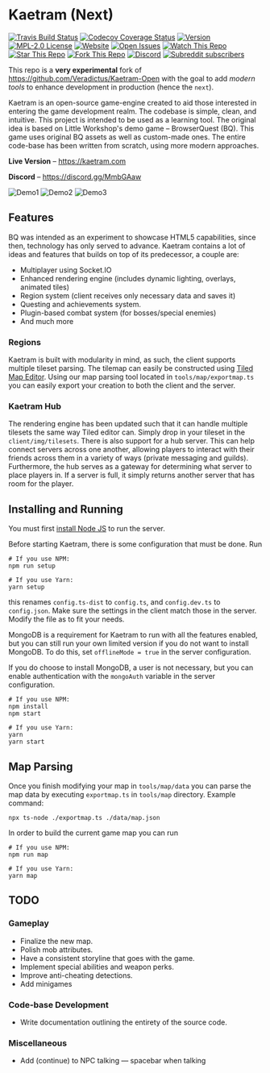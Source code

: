 # Kaetram (Next)

[![Travis Build Status](https://img.shields.io/travis/com/lemueldls/Kaetram-Next?logo=travis)](https://travis-ci.com/lemueldls/Kaetram-Next)
[![Codecov Coverage Status](https://img.shields.io/codecov/c/gh/lemueldls/Kaetram-Next?logo=codecov)](https://coveralls.io/github/lemueldls/Kaetram-Next?branch=master)
[![Version](https://img.shields.io/github/package-json/v/lemueldls/Kaetram-Next?style=flat)](https://github.com/lemueldls/Kaetram-Next)
[![MPL-2.0 License](https://img.shields.io/github/license/lemueldls/Kaetram-Next?style=flat)](https://github.com/lemueldls/Kaetram-Next/blob/master/LICENSE)
[![Website](https://img.shields.io/website?url=https%3A%2F%2Fkaetram.com%2F&style=flat)](https://kaetram.com/)
[![Open Issues](https://img.shields.io/github/issues/lemueldls/Kaetram-Next?style=flat)](https://github.com/lemueldls/Kaetram-Next/issues)
[![Watch This Repo](https://img.shields.io/github/watchers/lemueldls/Kaetram-Next?style=social&icon=github)](https://github.com/lemueldls/Kaetram-Next/subscription) <!-- /watchers -->
[![Star This Repo](https://img.shields.io/github/stars/lemueldls/Kaetram-Next?style=social&icon=github)](https://github.com/lemueldls/Kaetram-Next/stargazers)
[![Fork This Repo](https://img.shields.io/github/forks/lemueldls/Kaetram-Next?style=social&icon=github)](https://github.com/lemueldls/Kaetram-Next/fork)
[![Discord](https://img.shields.io/discord/583033499741847574?logo=discord&color=7289da&style=flat)](https://discord.gg/MmbGAaw)
[![Subreddit subscribers](https://img.shields.io/reddit/subreddit-subscribers/kaetram?style=social&icon=reddit)](https://www.reddit.com/r/kaetram/)

This repo is a **very experimental** fork of <https://github.com/Veradictus/Kaetram-Open> with the goal to add *modern tools* to enhance development in production (hence the `next`).

Kaetram is an open-source game-engine created to aid those interested in entering the game development realm. The codebase is simple, clean, and intuitive. This project is intended to be used as a learning tool. The original idea is based on Little Workshop's demo game &ndash; BrowserQuest (BQ). This game uses original BQ assets as well as custom-made ones. The entire code-base has been written from scratch, using more modern approaches.

**Live Version** &ndash; <https://kaetram.com>

**Discord** &ndash; <https://discord.gg/MmbGAaw>

![Demo1](https://i.imgur.com/slnzrZB.png)
![Demo2](https://i.imgur.com/jS5d3oq.png)
![Demo3](https://i.imgur.com/cZTFqnd.png)

## Features

BQ was intended as an experiment to showcase HTML5 capabilities, since then, technology has only served to advance. Kaetram contains a lot of ideas and features that builds on top of its predecessor, a couple are:

- Multiplayer using Socket.IO
- Enhanced rendering engine (includes dynamic lighting, overlays, animated tiles)
- Region system (client receives only necessary data and saves it)
- Questing and achievements system.
- Plugin-based combat system (for bosses/special enemies)
- And much more

### Regions

Kaetram is built with modularity in mind, as such, the client supports multiple tileset parsing. The tilemap can easily be constructed using [Tiled Map Editor](https://www.mapeditor.org/). Using our map parsing tool located in `tools/map/exportmap.ts` you can easily export your creation to both the client and the server.

### Kaetram Hub

The rendering engine has been updated such that it can handle multiple tilesets the same way Tiled editor can. Simply drop in your tileset in the `client/img/tilesets`.
There is also support for a hub server. This can help connect servers across one another, allowing players to interact with their friends across them in a variety of ways (private messaging and guilds). Furthermore, the hub serves as a gateway for determining what server to place players in. If a server is full, it simply returns another server that has room for the player.

## Installing and Running

You must first [install Node JS](https://nodejs.org/en/download/) to run the server.

Before starting Kaetram, there is some configuration that must be done.
Run

```console
# If you use NPM:
npm run setup

# If you use Yarn:
yarn setup
```

this renames `config.ts-dist` to `config.ts`, and `config.dev.ts` to `config.json`. Make sure the settings in the client match those in the server. Modify the file as to fit your needs.

MongoDB is a requirement for Kaetram to run with all the features enabled, but you can still run your own limited version if you do not want to install MongoDB. To do this, set `offlineMode = true` in the server configuration.

If you do choose to install MongoDB, a user is not necessary, but you can enable authentication with the `mongoAuth` variable in the server configuration.

```console
# If you use NPM:
npm install
npm start

# If you use Yarn:
yarn
yarn start
```

## Map Parsing

Once you finish modifying your map in `tools/map/data` you can parse the map data by executing `exportmap.ts` in `tools/map` directory.
Example command:

```console
npx ts-node ./exportmap.ts ./data/map.json
```

In order to build the current game map you can run

```console
# If you use NPM:
npm run map

# If you use Yarn:
yarn map
```

## TODO

### Gameplay

- Finalize the new map.
- Polish mob attributes.
- Have a consistent storyline that goes with the game.
- Implement special abilities and weapon perks.
- Improve anti-cheating detections.
- Add minigames

### Code-base Development

- Write documentation outlining the entirety of the source code.

### Miscellaneous

- Add (continue) to NPC talking &mdash; spacebar when talking
